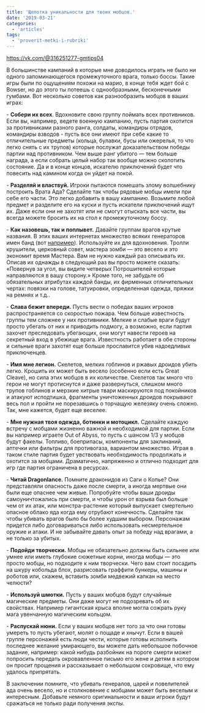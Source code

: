 ```yaml
---
title: 'Щепотка уникальности для твоих мобцов.'
date: '2019-03-21'
categories:
  - 'articles'
tags:
  - 'proverit-metki-i-rubriki'
---
```


https://vk.com/@316251277-gmtips04

В большинстве кампаний в которые мне доводилось играть не было ни одного запоминающегося промежуточного врага, только боссы. Такие игры были по ощущениям похожи на марио, в конце тебя ждет бой с Bowser, но до этого ты потеешь с однообразными, бесконечными гумбами. Вот несколько советов как разнообразить мобцов в ваших играх:

\- **Собери их всех**. Вдохновите свою группу поймать всех противников. Если вы, например, ведете военную кампанию, пусть партия охотится за противниками разного ранга, солдаты, командиры отрядов, командиры взводов - пусть все они имеют при себе какие то отличительные предметы (кольца, булавки, бусы или ожерелья, то что легко снять с их трупов) которые послужат доказательством победы партии над противником. Чем выше ранг убитого — тем больше награда, а если собрать целый набор так вообще можно сколотить состояние. Да и в конце концов, искателю приключений будет что повесить над камином когда он уйдет на покой.

\- **Разделяй и властвуй.** Игроки пытаются помешать злому волшебнику построить Врата Ада? Сделайте так чтобы рядовые мобцы имели при себе его части. Это легко добавить в вашу кампанию. Возьмите любой предмет и разделите его на куски и пусть искатели приключений ищут их. Даже если они не захотят или не смогут отыскать все части, вы всегда можете бросить их на стол к промежуточному боссу.

\- **Как назовешь, так и поплывет.** Давайте группам врагов крутые названия. В этих ваших интернетах множество всяких генераторов имен банд (вот [например](https://vk.com/away.php?to=https%3A%2F%2Fwww.fantasynamegenerators.com%2Fgang-names.php&cc_key=)). Используйте их для вдохновения. Тролли крушители, церковный совет, мастера зомби — это весело и это экономит время Мастера. Вам не нужно каждый раз описывать их. Описав их однажды в следующий раз вы просто можете сказать: «Повернув за угол, вы видите четверых Потрошителей которые направляются в вашу сторону.» Кроме того, не забудьте об обязательных атрибутах каждой банды, их фирменных отличительных чертах: повязки на голове, татуировки, определенная одежда, пряжки на ремнях и т.д..

\- **Слава бежит впереди.** Пусть вести о победах ваших игроков распространяется со скоростью пожара. Чем больше известность группы тем сложнее у них противники. Мелкие и слабые враги будут просто убегать от них и приводить подмогу, а возможно, если партия захочет преследовать убегающих, они могут навести героев на секретный вход в убежище врага. Известность работает в обе стороны и сильные враги захотят еще больше прославится убив надоедливых приключенцев.

\- **Имя мне легион.** Скелетов, мелких гоблинов и ржавых дроидов убить легко. Крошить их может быть весело (особенно если есть Great Cleave), но сила этих мобцов в их количестве. Скелетов так много что герои не могут протиснутся и даже развернуться, слишком много трупов гоблинов и мерзкие хитрые твари маскируются под покойников и атакуют исподтишка, фрагменты уничтоженных дроидов покрывают весь пол и пройти не порезавшись о торчащую железяку очень сложно. Так, мне кажется, будет еще веселее.

\- **Мне нужная твоя одежда, ботинки и мотоцикл.** Сделайте каждую встречу с мобцами жизненно важной и необходимой для партии. Если вы например играете Out of Abyss, то пусть с шансом 1/3 у мобцов будут факелы. Топливо, боеприпасы, компоненты для заклинаний, аптечки или фильтры для противогаза, вариантом множество. Играя в таком стиле партия будет увствовать необходимость продолжать и охотится за мобцами. Драматично, напряженно и отлично подходит для игр где партия ограничена в ресурсах.

\- **Читай Dragonlance.** Помните драконидов из Саги о Копье? Они представляли опасность даже после смерти, а иногда мертвые они были еще опаснее чем живые. Попробуйте чтобы ваши дроиды самоуничтожались при смерти, и чтобы урон от взрыва был больше чем от их атак, или монстра-растение который выпускает смертельно опасное облако яда когда ему отрубают конечность. Сделайте так чтобы убивать врагов было бы более худшим выбором. Персонажам придется либо договариваться либо использовать несмертельное оружие и атаки. И не забывайте давать опыт за победу над врагами, а не только за убитых.

\- **Подойди творчески.** Мобцы не обязательно должны быть сильнее или умнее или иметь глубокие сюжетные корни, иногда мобцы — это просто мобцы, но подходите к ним творчески. Чего вам стоит посадить на шкуру кобольда блох, разрисовать граффити бункеры, машины и роботов или, скажем, вставить зомби медвежий капкан на место челюсти?

\- **Используй шмотки.** Пусть у ваших мобцов будут случайные магические предметы. Они даже могут не подозревать об их свойствах. Например гигантская крыса вполне могла сожрать руку мага увенчанную магическим кольцом.

\- **Распускай нюни.** Если у ваших мобцов нет того за что они готовы умереть то пусть убегают, молят о пощаде и хнычут. Если в вашей группе персонажей есть люди чести, которые готовы исполнить последнее желание умирающего, вы можете дать небольшое побочное задание, например: какой нибудь разбойник на пороге смерти может попросить передать окровавленное письмо его жене и детям в котором он просит прощения и рассказывает о небольшом сокровище, что ему удалось припрятать.

В заключении помните, что убивать генералов, царей и повелителей ада очень весело, но и столкновение с мобцами может быть веселым и интересным. Добавьте немного оригинальности и ваши игроки будут сражаться не только ради получения экспы.
